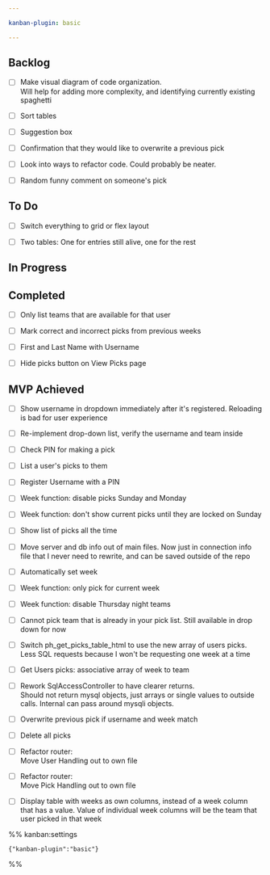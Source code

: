 ```yaml
---

kanban-plugin: basic

---
```


## Backlog

- [ ] Make visual diagram of code organization.  <br>Will help for adding more complexity, and identifying currently existing spaghetti
- [ ] Sort tables
- [ ] Suggestion box
- [ ] Confirmation that they would like to overwrite a previous pick
- [ ] Look into ways to refactor code. Could probably be neater.
- [ ] Random funny comment on someone's pick


## To Do

- [ ] Switch everything to grid or flex layout
- [ ] Two tables: One for entries still alive, one for the rest


## In Progress



## Completed

- [ ] Only list teams that are available for that user
- [ ] Mark correct and incorrect picks from previous weeks
- [ ] First and Last Name with Username
- [ ] Hide picks button on View Picks page


## MVP Achieved

- [ ] Show username in dropdown immediately after it's registered. Reloading is bad for user experience
- [ ] Re-implement drop-down list, verify the username and team inside
- [ ] Check PIN for making a pick
- [ ] List a user's picks to them
- [ ] Register Username with a PIN
- [ ] Week function: disable picks Sunday and Monday
- [ ] Week function: don't show current picks until they are locked on Sunday
- [ ] Show list of picks all the time
- [ ] Move server and db info out of main files. Now just in connection info file that I never need to rewrite, and can be saved outside of the repo
- [ ] Automatically set week
- [ ] Week function: only pick for current week
- [ ] Week function: disable Thursday night teams
- [ ] Cannot pick team that is already in your pick list. Still available in drop down for now
- [ ] Switch ph_get_picks_table_html to use the new array of users picks. Less SQL requests because I won't be requesting one week at a time
- [ ] Get Users picks: associative array of week to team
- [ ] Rework SqlAccessController to have clearer returns.<br>Should not return mysql objects, just arrays or single values to outside calls. Internal can pass around mysqli objects.
- [ ] Overwrite previous pick if username and week match
- [ ] Delete all picks
- [ ] Refactor router:<br>Move User Handling out to own file
- [ ] Refactor router:<br>Move Pick Handling out to own file
- [ ] Display table with weeks as own columns, instead of a week column that has a value. Value of individual week columns will be the team that user picked in that week




%% kanban:settings
```
{"kanban-plugin":"basic"}
```
%%